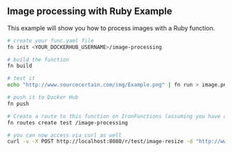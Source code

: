 ## Image processing with Ruby Example

This example will show you how to process images with a Ruby function.

```sh
# create your func.yaml file
fn init <YOUR_DOCKERHUB_USERNAME>/image-processing

# build the function
fn build

# test it
echo "http://www.sourcecertain.com/img/Example.png" | fn run > image.png

# push it to Docker Hub
fn push

# Create a route to this function on IronFunctions (assuming you have an app called `test`)
fn routes create test /image-processing

# you can now access via curl as well
curl -v -X POST http://localhost:8080/r/test/image-resize -d "http://www.sourcecertain.com/img/Example.png" > image.png
```

